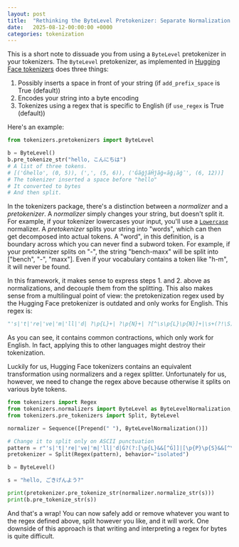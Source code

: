 ```yaml
---
layout: post
title:  "Rethinking the ByteLevel Pretokenizer: Separate Normalization from Splitting"
date:   2025-08-12-00:00:00 +0000
categories: tokenization 
---
```


This is a short note to dissuade you from using a `ByteLevel` pretokenizer in your tokenizers. The `ByteLevel` pretokenizer, as implemented in [Hugging Face tokenizers](https://github.com/huggingface/tokenizers) does three things:

1. Possibly inserts a space in front of your string (if `add_prefix_space` is True (default))
2. Encodes your string into a byte encoding
3. Tokenizes using a regex that is specific to English (if `use_regex` is True (default))

Here's an example:

```python
from tokenizers.pretokenizers import ByteLevel

b = ByteLevel()
b.pre_tokenize_str("hello, こんにちは")
# A list of three tokens.
# [('Ġhello', (0, 5)), (',', (5, 6)), ('ĠãģĵãĤĵãģ«ãģ¡ãģ¯', (6, 12))]
# The tokenizer inserted a space before "hello"
# It converted to bytes
# And then split.
```

In the tokenizers package, there's a distinction between a *normalizer* and a *pretokenizer*. A *normalizer* simply changes your string, but doesn't split it. For example, if your tokenizer lowercases your input, you'll use a [`Lowercase`](https://huggingface.co/docs/tokenizers/api/normalizers#tokenizers.normalizers.Lowercase) normalizer. A *pretokenizer* splits your string into "words", which can then get decomposed into actual tokens. A "word", in this definition, is a boundary across which you can never find a subword token. For example, if your pretokenizer splits on "-", the string "bench-maxx" will be split into ["bench", "-", "maxx"]. Even if your vocabulary contains a token like "h-m", it will never be found.

In this framework, it makes sense to express steps 1. and 2. above as normalizations, and decouple them from the splitting. This also makes sense from a multilingual point of view: the pretokenization regex used by the Hugging Face pretokenizer is outdated and only works for English. This regex is: 

```python
"'s|'t|'re|'ve|'m|'ll|'d| ?\p{L}+| ?\p{N}+| ?[^\s\p{L}\p{N}]+|\s+(?!\S)|\s+"
```

As you can see, it contains common contractions, which only work for English. In fact, applying this to other languages might destroy their tokenization.

Luckily for us, Hugging Face tokenizers contains an equivalent transformation using normalizers and a regex splitter. Unfortunately for us, however, we need to change the regex above because otherwise it splits on various byte tokens.

```python
from tokenizers import Regex
from tokenizers.normalizers import ByteLevel as ByteLevelNormalization, Prepend, Sequence
from tokenizers.pre_tokenizers import Split, ByteLevel

normalizer = Sequence([Prepend(" "), ByteLevelNormalization()])

# Change it to split only on ASCII punctuation
pattern = r"'s|'t|'re|'ve|'m|'ll|'d|Ġ?(?:[\p{L}&&[^Ġ]]|[\p{P}\p{S}&&[^\x00-\x7F]])+|Ġ?\p{N}+|Ġ?[\x21-\x2F\x3A-\x40\x5B-\x60\x7B-\x7E]+"
pretokenizer = Split(Regex(pattern), behavior="isolated")

b = ByteLevel()

s = "hello, ごきげんよう?" 

print(pretokenizer.pre_tokenize_str(normalizer.normalize_str(s)))
print(b.pre_tokenize_str(s))

```

And that's a wrap! You can now safely add or remove whatever you want to the regex defined above, split however you like, and it will work. One downside of this approach is that writing and interpreting a regex for bytes is quite difficult. 